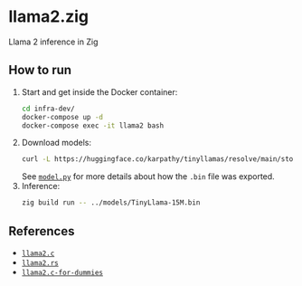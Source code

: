 # llama2.zig
Llama 2 inference in Zig

## How to run
1. Start and get inside the Docker container:
    ```bash
    cd infra-dev/
    docker-compose up -d
    docker-compose exec -it llama2 bash
    ```
2. Download models:
    ```bash
    curl -L https://huggingface.co/karpathy/tinyllamas/resolve/main/stories15M.bin -o ../models/TinyLlama-15M.bin
    ```
    See [`model.py`](https://github.com/karpathy/llama2.c/blob/f61807d/model.py#L317) for more details about how the `.bin` file was exported.
3. Inference:
    ```bash
    zig build run -- ../models/TinyLlama-15M.bin
    ```

## References
- [`llama2.c`](https://github.com/karpathy/llama2.c)
- [`llama2.rs`](https://github.com/gaxler/llama2.rs)
- [`llama2.c-for-dummies`](https://github.com/RahulSChand/llama2.c-for-dummies)
